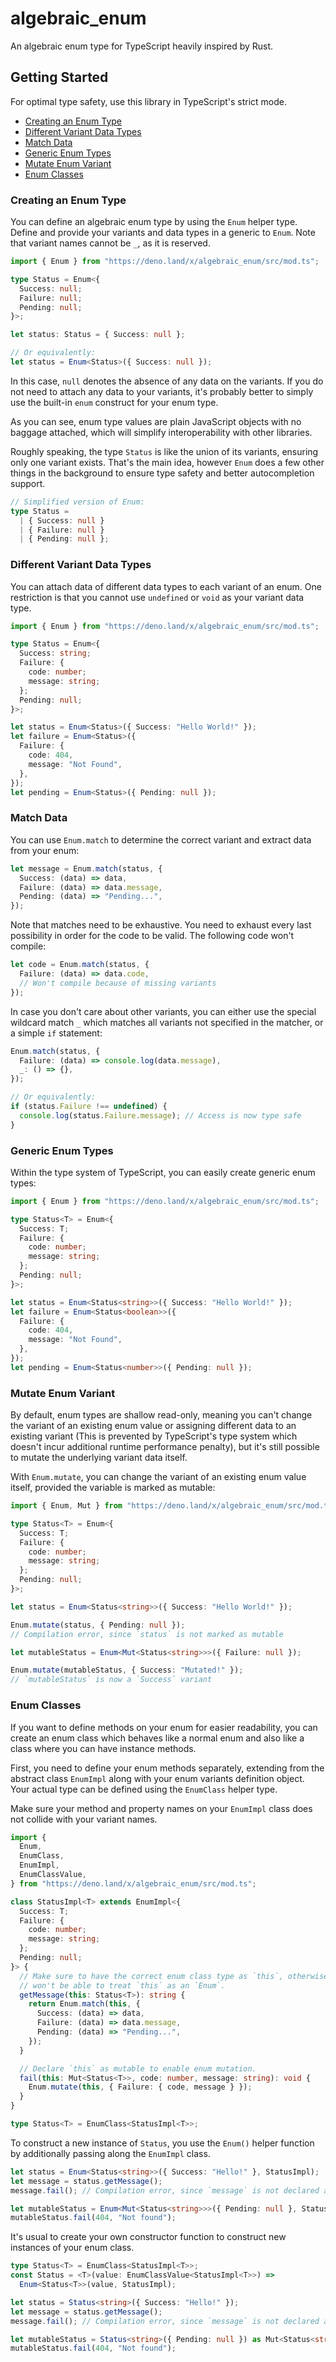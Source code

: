 # algebraic_enum

An algebraic enum type for TypeScript heavily inspired by Rust.

## Getting Started

For optimal type safety, use this library in TypeScript's strict mode.

- [Creating an Enum Type](#creating-an-enum-type)
- [Different Variant Data Types](#different-variant-data-types)
- [Match Data](#match-data)
- [Generic Enum Types](#generic-enum-types)
- [Mutate Enum Variant](#mutate-enum-variant)
- [Enum Classes](#enum-classes)

### Creating an Enum Type

You can define an algebraic enum type by using the `Enum` helper type. Define
and provide your variants and data types in a generic to `Enum`. Note that
variant names cannot be `_`, as it is reserved.

```ts
import { Enum } from "https://deno.land/x/algebraic_enum/src/mod.ts";

type Status = Enum<{
  Success: null;
  Failure: null;
  Pending: null;
}>;

let status: Status = { Success: null };

// Or equivalently:
let status = Enum<Status>({ Success: null });
```

In this case, `null` denotes the absence of any data on the variants. If you do
not need to attach any data to your variants, it's probably better to simply use
the built-in `enum` construct for your enum type.

As you can see, enum type values are plain JavaScript objects with no baggage
attached, which will simplify interoperability with other libraries.

Roughly speaking, the type `Status` is like the union of its variants, ensuring
only one variant exists. That's the main idea, however `Enum` does a few other
things in the background to ensure type safety and better autocompletion
support.

```ts
// Simplified version of Enum:
type Status =
  | { Success: null }
  | { Failure: null }
  | { Pending: null };
```

### Different Variant Data Types

You can attach data of different data types to each variant of an enum. One
restriction is that you cannot use `undefined` or `void` as your variant data
type.

```ts
import { Enum } from "https://deno.land/x/algebraic_enum/src/mod.ts";

type Status = Enum<{
  Success: string;
  Failure: {
    code: number;
    message: string;
  };
  Pending: null;
}>;

let status = Enum<Status>({ Success: "Hello World!" });
let failure = Enum<Status>({
  Failure: {
    code: 404,
    message: "Not Found",
  },
});
let pending = Enum<Status>({ Pending: null });
```

### Match Data

You can use `Enum.match` to determine the correct variant and extract data from
your enum:

```ts
let message = Enum.match(status, {
  Success: (data) => data,
  Failure: (data) => data.message,
  Pending: (data) => "Pending...",
});
```

Note that matches need to be exhaustive. You need to exhaust every last
possibility in order for the code to be valid. The following code won't compile:

```ts
let code = Enum.match(status, {
  Failure: (data) => data.code,
  // Won't compile because of missing variants
});
```

In case you don't care about other variants, you can either use the special
wildcard match `_` which matches all variants not specified in the matcher, or a
simple `if` statement:

```ts
Enum.match(status, {
  Failure: (data) => console.log(data.message),
  _: () => {},
});

// Or equivalently:
if (status.Failure !== undefined) {
  console.log(status.Failure.message); // Access is now type safe
}
```

### Generic Enum Types

Within the type system of TypeScript, you can easily create generic enum types:

```ts
import { Enum } from "https://deno.land/x/algebraic_enum/src/mod.ts";

type Status<T> = Enum<{
  Success: T;
  Failure: {
    code: number;
    message: string;
  };
  Pending: null;
}>;

let status = Enum<Status<string>>({ Success: "Hello World!" });
let failure = Enum<Status<boolean>>({
  Failure: {
    code: 404,
    message: "Not Found",
  },
});
let pending = Enum<Status<number>>({ Pending: null });
```

### Mutate Enum Variant

By default, enum types are shallow read-only, meaning you can't change the
variant of an existing enum value or assigning different data to an existing
variant (This is prevented by TypeScript's type system which doesn't incur
additional runtime performance penalty), but it's still possible to mutate the
underlying variant data itself.

With `Enum.mutate`, you can change the variant of an existing enum value itself,
provided the variable is marked as mutable:

```ts
import { Enum, Mut } from "https://deno.land/x/algebraic_enum/src/mod.ts";

type Status<T> = Enum<{
  Success: T;
  Failure: {
    code: number;
    message: string;
  };
  Pending: null;
}>;

let status = Enum<Status<string>>({ Success: "Hello World!" });

Enum.mutate(status, { Pending: null });
// Compilation error, since `status` is not marked as mutable

let mutableStatus = Enum<Mut<Status<string>>>({ Failure: null });

Enum.mutate(mutableStatus, { Success: "Mutated!" });
// `mutableStatus` is now a `Success` variant
```

### Enum Classes

If you want to define methods on your enum for easier readability, you can
create an enum class which behaves like a normal enum and also like a class
where you can have instance methods.

First, you need to define your enum methods separately, extending from the
abstract class `EnumImpl` along with your enum variants definition object. Your
actual type can be defined using the `EnumClass` helper type.

Make sure your method and property names on your `EnumImpl` class does not
collide with your variant names.

```ts
import {
  Enum,
  EnumClass,
  EnumImpl,
  EnumClassValue,
} from "https://deno.land/x/algebraic_enum/src/mod.ts";

class StatusImpl<T> extends EnumImpl<{
  Success: T;
  Failure: {
    code: number;
    message: string;
  };
  Pending: null;
}> {
  // Make sure to have the correct enum class type as `this`, otherwise you
  // won't be able to treat `this` as an `Enum`.
  getMessage(this: Status<T>): string {
    return Enum.match(this, {
      Success: (data) => data,
      Failure: (data) => data.message,
      Pending: (data) => "Pending...",
    });
  }

  // Declare `this` as mutable to enable enum mutation.
  fail(this: Mut<Status<T>>, code: number, message: string): void {
    Enum.mutate(this, { Failure: { code, message } });
  }
}

type Status<T> = EnumClass<StatusImpl<T>>;
```

To construct a new instance of `Status`, you use the `Enum()` helper function by
additionally passing along the `EnumImpl` class.

```ts
let status = Enum<Status<string>>({ Success: "Hello!" }, StatusImpl);
let message = status.getMessage();
message.fail(); // Compilation error, since `message` is not declared as mutable

let mutableStatus = Enum<Mut<Status<string>>>({ Pending: null }, StatusImpl);
mutableStatus.fail(404, "Not found");
```

It's usual to create your own constructor function to construct new instances of
your enum class.

```ts
type Status<T> = EnumClass<StatusImpl<T>>;
const Status = <T>(value: EnumClassValue<StatusImpl<T>>) =>
  Enum<Status<T>>(value, StatusImpl);

let status = Status<string>({ Success: "Hello!" });
let message = status.getMessage();
message.fail(); // Compilation error, since `message` is not declared as mutable

let mutableStatus = Status<string>({ Pending: null }) as Mut<Status<string>>;
mutableStatus.fail(404, "Not found");
```
